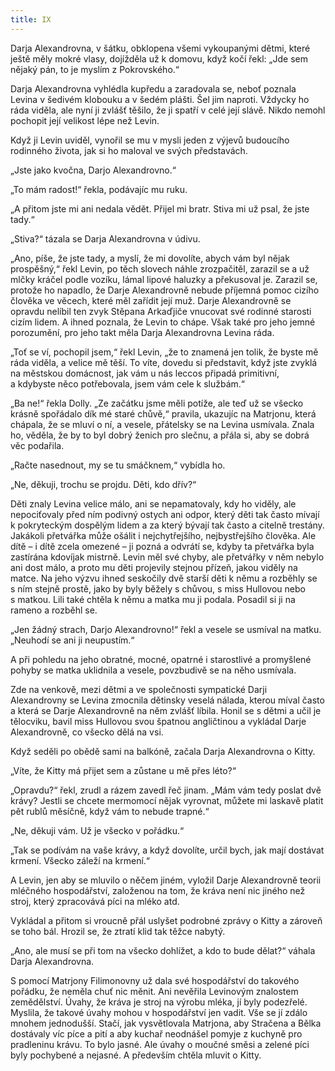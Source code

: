 ```yaml
---
title: IX
---
```


Darja Alexandrovna, v šátku, obklopena všemi vykoupanými dětmi, které ještě měly mokré vlasy, dojížděla už k domovu, když kočí řekl: „Jde sem nějaký pán, to je myslím z Pokrovského.“

Darja Alexandrovna vyhlédla kupředu a zaradovala se, neboť poznala Levina v šedivém klobouku a v šedém plášti. Šel jim naproti. Vždycky ho ráda viděla, ale nyní ji zvlášť těšilo, že ji spatří v celé její slávě. Nikdo nemohl pochopit její velikost lépe než Levin.

Když ji Levin uviděl, vynořil se mu v mysli jeden z výjevů budoucího rodinného života, jak si ho maloval ve svých představách.

„Jste jako kvočna, Darjo Alexandrovno.“

„To mám radost!“ řekla, podávajíc mu ruku.

„A přitom jste mi ani nedala vědět. Přijel mi bratr. Stiva mi už psal, že jste tady.“

„Stiva?“ tázala se Darja Alexandrovna v údivu.

„Ano, píše, že jste tady, a myslí, že mi dovolíte, abych vám byl nějak prospěšný,“ řekl Levin, po těch slovech náhle zrozpačitěl, zarazil se a už mlčky kráčel podle vozíku, lámal lipové haluzky a překusoval je. Zarazil se, protože ho napadlo, že Darje Alexandrovně nebude příjemná pomoc cizího člověka ve věcech, které měl zařídit její muž. Darje Alexandrovně se opravdu nelíbil ten zvyk Stěpana Arkaďjiče vnucovat své rodinné starosti cizím lidem. A ihned poznala, že Levin to chápe. Však také pro jeho jemné porozumění, pro jeho takt měla Darja Alexandrovna Levina ráda.

„Toť se ví, pochopil jsem,“ řekl Levin, „že to znamená jen tolik, že byste mě ráda viděla, a velice mě těší. To víte, dovedu si představit, když jste zvyklá na městskou domácnost, jak vám u nás leccos připadá primitivní, a kdybyste něco potřebovala, jsem vám cele k službám.“

„Ba ne!“ řekla Dolly. „Ze začátku jsme měli potíže, ale teď už se všecko krásně spořádalo dík mé staré chůvě,“ pravila, ukazujíc na Matrjonu, která chápala, že se mluví o ní, a vesele, přátelsky se na Levina usmívala. Znala ho, věděla, že by to byl dobrý ženich pro slečnu, a přála si, aby se dobrá věc podařila.

„Račte nasednout, my se tu smáčknem,“ vybídla ho.

„Ne, děkuji, trochu se projdu. Děti, kdo dřív?“

Děti znaly Levina velice málo, ani se nepamatovaly, kdy ho viděly, ale nepociťovaly před ním podivný ostych ani odpor, který děti tak často mívají k pokryteckým dospělým lidem a za který bývají tak často a citelně trestány. Jakákoli přetvářka může ošálit i nejchytřejšího, nejbystřejšího člověka. Ale dítě – i dítě zcela omezené – ji pozná a odvrátí se, kdyby ta přetvářka byla zastírána kdovíjak mistrně. Levin měl své chyby, ale přetvářky v něm nebylo ani dost málo, a proto mu děti projevily stejnou přízeň, jakou viděly na matce. Na jeho výzvu ihned seskočily dvě starší děti k němu a rozběhly se s ním stejně prostě, jako by byly běžely s chůvou, s miss Hullovou nebo s matkou. Lili také chtěla k němu a matka mu ji podala. Posadil si ji na rameno a rozběhl se.

„Jen žádný strach, Darjo Alexandrovno!“ řekl a vesele se usmíval na matku. „Neuhodí se ani ji neupustím.“

A při pohledu na jeho obratné, mocné, opatrné i starostlivé a promyšlené pohyby se matka uklidnila a vesele, povzbudivě se na něho usmívala.

Zde na venkově, mezi dětmi a ve společnosti sympatické Darji Alexandrovny se Levina zmocnila dětinsky veselá nálada, kterou míval často a která se Darje Alexandrovně na něm zvlášť líbila. Honil se s dětmi a učil je tělocviku, bavil miss Hullovou svou špatnou angličtinou a vykládal Darje Alexandrovně, co všecko dělá na vsi.

Když seděli po obědě sami na balkóně, začala Darja Alexandrovna o Kitty.

„Víte, že Kitty má přijet sem a zůstane u mě přes léto?“

„Opravdu?“ řekl, zrudl a rázem zavedl řeč jinam. „Mám vám tedy poslat dvě krávy? Jestli se chcete mermomocí nějak vyrovnat, můžete mi laskavě platit pět rublů měsíčně, když vám to nebude trapné.“

„Ne, děkuji vám. Už je všecko v pořádku.“

„Tak se podívám na vaše krávy, a když dovolíte, určil bych, jak mají dostávat krmení. Všecko záleží na krmení.“

A Levin, jen aby se mluvilo o něčem jiném, vyložil Darje Alexandrovně teorii mléčného hospodářství, založenou na tom, že kráva není nic jiného než stroj, který zpracovává píci na mléko atd.

Vykládal a přitom si vroucně přál uslyšet podrobné zprávy o Kitty a zároveň se toho bál. Hrozil se, že ztratí klid tak těžce nabytý.

„Ano, ale musí se při tom na všecko dohlížet, a kdo to bude dělat?“ váhala Darja Alexandrovna.

S pomocí Matrjony Filimonovny už dala své hospodářství do takového pořádku, že neměla chuť nic měnit. Ani nevěřila Levinovým znalostem zemědělství. Úvahy, že kráva je stroj na výrobu mléka, jí byly podezřelé. Myslila, že takové úvahy mohou v hospodářství jen vadit. Vše se jí zdálo mnohem jednodušší. Stačí, jak vysvětlovala Matrjona, aby Stračena a Bělka dostávaly víc píce a pití a aby kuchař neodnášel pomyje z kuchyně pro pradleninu krávu. To bylo jasné. Ale úvahy o moučné směsi a zelené píci byly pochybené a nejasné. A především chtěla mluvit o Kitty.
